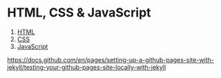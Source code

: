 # HTML, CSS & JavaScript

1. [HTML](HTML.md)
2. [CSS](CSS.md)
3. [JavaScript](JavaScript.md)

<https://docs.github.com/en/pages/setting-up-a-github-pages-site-with-jekyll/testing-your-github-pages-site-locally-with-jekyll>
